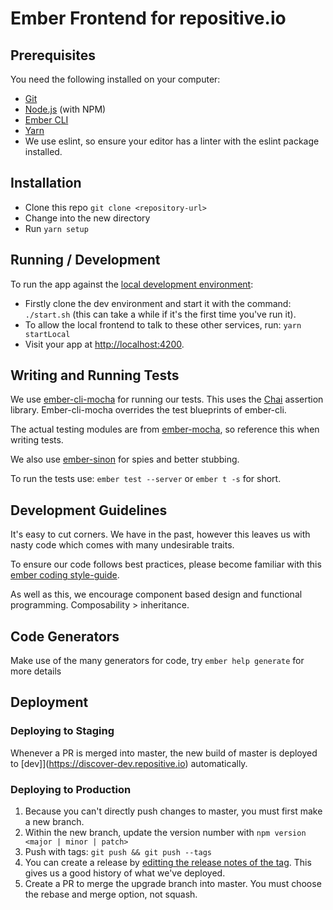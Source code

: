# Ember Frontend for repositive.io

## Prerequisites

You need the following installed on your computer:

* [Git](http://git-scm.com/)
* [Node.js](http://nodejs.org/) (with NPM)
* [Ember CLI](http://www.ember-cli.com/)
* [Yarn](https://yarnpkg.com/en/docs/install)
* We use eslint, so ensure your editor has a linter with the eslint package installed.

## Installation

* Clone this repo `git clone <repository-url>`
* Change into the new directory
* Run `yarn setup`

## Running / Development

To run the app against the [local development environment](https://github.com/repositive/devops/tree/master/development-environment/discover):
* Firstly clone the dev environment and start it with the command: `./start.sh` (this can take a while if it's the first time you've run it).
* To allow the local frontend to talk to these other services, run: `yarn startLocal`
* Visit your app at [http://localhost:4200](http://localhost:4200).


## Writing and Running Tests

We use [ember-cli-mocha](https://github.com/switchfly/ember-cli-mocha) for running our tests. This uses the [Chai](http://chaijs.com/) assertion library. Ember-cli-mocha overrides the test blueprints of ember-cli.

The actual testing modules are from [ember-mocha](https://github.com/switchfly/ember-mocha), so reference this when writing tests.

We also use [ember-sinon](https://github.com/csantero/ember-sinon) for spies and better stubbing.

To run the tests use: `ember test --server` or `ember t -s` for short.

## Development Guidelines
It's easy to cut corners. We have in the past, however this leaves us with nasty code which comes with many undesirable traits.

To ensure our code follows best practices, please become familiar with this [ember coding style-guide](https://github.com/netguru/ember-styleguide).

As well as this, we encourage component based design and functional programming. Composability > inheritance.

## Code Generators

Make use of the many generators for code, try `ember help generate` for more details

## Deployment

### Deploying to Staging

Whenever a PR is merged into master, the new build of master is deployed to [dev]](https://discover-dev.repositive.io) automatically.

### Deploying to Production
1. Because you can't directly push changes to master, you must first make a new branch.
2. Within the new branch, update the version number with `npm version <major | minor | patch>`
3. Push with tags: `git push && git push --tags`
4. You can create a release by [editting the release notes of the tag](https://github.com/repositive/discover.repositive.io/tags). This gives us a good history of what we've deployed.
5. Create a PR to merge the upgrade branch into master. You must choose the rebase and merge option, not squash.
